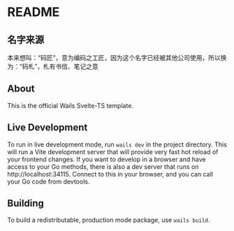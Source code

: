 # README

## 名字来源

本来想叫：“码匠”，意为编码之工匠，因为这个名字已经被其他公司使用，所以换为：“码札”，札有书信、笔记之意

## About

This is the official Wails Svelte-TS template.

## Live Development

To run in live development mode, run `wails dev` in the project directory. This will run a Vite development
server that will provide very fast hot reload of your frontend changes. If you want to develop in a browser
and have access to your Go methods, there is also a dev server that runs on http://localhost:34115. Connect
to this in your browser, and you can call your Go code from devtools.

## Building

To build a redistributable, production mode package, use `wails build`.
